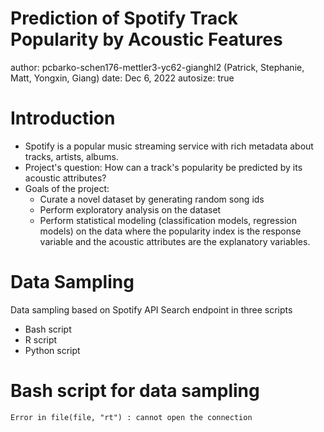 Prediction of Spotify Track Popularity by Acoustic Features
========================================================
author: pcbarko-schen176-mettler3-yc62-gianghl2 (Patrick, Stephanie, Matt, Yongxin, Giang)
date: Dec 6, 2022
autosize: true


Introduction
========================================================
- Spotify is a popular music streaming service with rich metadata about tracks, artists, albums.
- Project's question: How can a track's popularity be predicted by its acoustic attributes?
- Goals of the project:
  + Curate a novel dataset by generating random song ids
  + Perform exploratory analysis on the dataset
  + Perform statistical modeling (classification models, regression models) on the data where the popularity index is the
  response variable and the acoustic attributes are the explanatory variables.


Data Sampling
========================================================

Data sampling based on Spotify API Search endpoint in three scripts

- Bash script
- R script
- Python script

Bash script for data sampling
========================================================






```
Error in file(file, "rt") : cannot open the connection
```
